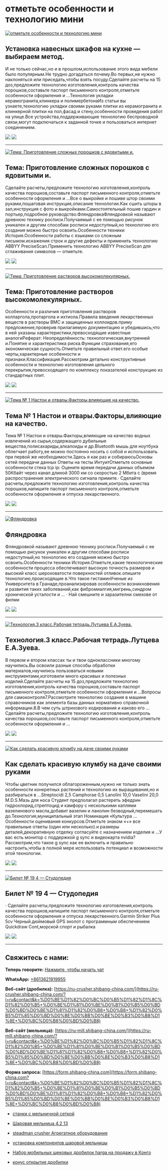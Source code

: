 # отметьте особенности и технологию мини

<a href="https://swt.shibang-china.com/?l=ru&img&k=%D0%BE%D1%82%D0%BC%D0%B5%D1%82%D1%8C%D1%82%D0%B5+%D0%BE%D1%81%D0%BE%D0%B1%D0%B5%D0%BD%D0%BD%D0%BE%D1%81%D1%82%D0%B8+%D0%B8+%D1%82%D0%B5%D1%85%D0%BD%D0%BE%D0%BB%D0%BE%D0%B3%D0%B8%D1%8E+%D0%BC%D0%B8%D0%BD%D0%B8" target="_blank">![отметьте особенности и технологию мини](http://static.shibang-china.com/all-800x300/993.jpg)</a>

## Установка навесных шкафов на кухне — выбираем метод.
И не только сейчас,но и в прошлом,использование этого вида мебели было популярным.Не трудно догадаться почему.Во первых,не нужно наклоняться или приседать,чтобы взять посуду.Сделайте расчеты на 15 доз,предложите технологию изготовления,контроль качества порошков,составьте паспорт письменного контроля,отметьте особенности оформления и …Технология укладки керамогранита,клинкера и полимербетонаИз статьи вы узнаете,технологию укладки своими руками плитки из керамогранита и клинкерной плитки на пол,фасад и стену,особенности проведения работ на улице.Все устройства,поддерживающие технологию беспроводной связи,могут подключаться к заданной точке и пользоваться интернет соединением.


<a href="https://whatsapp.shibangsoft.com/WhatsApp.php" target="_blank" title="WhatsApp">![](http://static.shibang-china.com/icon/whatsapp.png)</a> <a href="https://swt.shibang-china.com/?l=ru&icon&k=%D0%BE%D1%82%D0%BC%D0%B5%D1%82%D1%8C%D1%82%D0%B5+%D0%BE%D1%81%D0%BE%D0%B1%D0%B5%D0%BD%D0%BD%D0%BE%D1%81%D1%82%D0%B8+%D0%B8+%D1%82%D0%B5%D1%85%D0%BD%D0%BE%D0%BB%D0%BE%D0%B3%D0%B8%D1%8E+%D0%BC%D0%B8%D0%BD%D0%B8" target="_blank">![](http://static.shibang-china.com/icon/chat-ru.png)</a>

---

<a href="https://swt.shibang-china.com/?l=ru&img&k=%D0%BE%D1%82%D0%BC%D0%B5%D1%82%D1%8C%D1%82%D0%B5+%D0%BE%D1%81%D0%BE%D0%B1%D0%B5%D0%BD%D0%BD%D0%BE%D1%81%D1%82%D0%B8+%D0%B8+%D1%82%D0%B5%D1%85%D0%BD%D0%BE%D0%BB%D0%BE%D0%B3%D0%B8%D1%8E+%D0%BC%D0%B8%D0%BD%D0%B8" target="_blank">![Тема: Приготовление сложных порошков с ядовитыми и.](http://static.shibang-china.com/all-800x300/864.jpg)</a>

## Тема: Приготовление сложных порошков с ядовитыми и.
Сделайте расчеты,предложите технологию изготовления,кон&#173;троль качества порошков,составьте паспорт письменного контро&#173;ля,отметьте особенности оформления и …Все о выкройке и пошиве штор своими руками,пошаговая инструкция,описание технологии.Как сшить шторы в зал,инструкция с фото и выкройками.Самостоятельный пошив гардин и портьер,подробное руководство.ФляндровкаФляндровкой называют древнюю технику росписи.Получаемый с ее помощью рисунок уникален и другим способам росписи недоступный,но технологию его создания можно быстро освоить.Особенности техники История.Особенности работы с языками со сложным письмом.искажения строк и другие дефекты и применить технологию ABBYY PreciseScan.Применить технологию ABBYY PreciseScan для сглаживания символов — отметьте.


<a href="https://whatsapp.shibangsoft.com/WhatsApp.php" target="_blank" title="WhatsApp">![](http://static.shibang-china.com/icon/whatsapp.png)</a> <a href="https://swt.shibang-china.com/?l=ru&icon&k=%D0%BE%D1%82%D0%BC%D0%B5%D1%82%D1%8C%D1%82%D0%B5+%D0%BE%D1%81%D0%BE%D0%B1%D0%B5%D0%BD%D0%BD%D0%BE%D1%81%D1%82%D0%B8+%D0%B8+%D1%82%D0%B5%D1%85%D0%BD%D0%BE%D0%BB%D0%BE%D0%B3%D0%B8%D1%8E+%D0%BC%D0%B8%D0%BD%D0%B8" target="_blank">![](http://static.shibang-china.com/icon/chat-ru.png)</a>

---

<a href="https://swt.shibang-china.com/?l=ru&img&k=%D0%BE%D1%82%D0%BC%D0%B5%D1%82%D1%8C%D1%82%D0%B5+%D0%BE%D1%81%D0%BE%D0%B1%D0%B5%D0%BD%D0%BD%D0%BE%D1%81%D1%82%D0%B8+%D0%B8+%D1%82%D0%B5%D1%85%D0%BD%D0%BE%D0%BB%D0%BE%D0%B3%D0%B8%D1%8E+%D0%BC%D0%B8%D0%BD%D0%B8" target="_blank">![Тема: Приготовление растворов высокомолекулярных.](http://static.shibang-china.com/all-800x300/555.jpg)</a>

## Тема: Приготовление растворов высокомолекулярных.
Особенности и различия приготовления растворов колларгола,протаргола и ихтиола.Правила введения лекарственных веществ в растворы ВМС и защищенных коллоидов.приму предложение,проверив прилагаемую документацию и убедившись,что в ней указаны характеристики,превосходящие известные аналогиРеферат: Неопределённость: технологическая,внутренней и.Понятие и характеристика риска.Функции страхования,его экономическая сущность.Отметьте правильный ответ.его особые черты,характерные особенности и признаки.Классификация.Рассмотрим детально конструктивные особенности и технологию изготовления цельного перекрытия,превосходящего по комплексу показателей конструкцию из стандартных плит.


<a href="https://whatsapp.shibangsoft.com/WhatsApp.php" target="_blank" title="WhatsApp">![](http://static.shibang-china.com/icon/whatsapp.png)</a> <a href="https://swt.shibang-china.com/?l=ru&icon&k=%D0%BE%D1%82%D0%BC%D0%B5%D1%82%D1%8C%D1%82%D0%B5+%D0%BE%D1%81%D0%BE%D0%B1%D0%B5%D0%BD%D0%BD%D0%BE%D1%81%D1%82%D0%B8+%D0%B8+%D1%82%D0%B5%D1%85%D0%BD%D0%BE%D0%BB%D0%BE%D0%B3%D0%B8%D1%8E+%D0%BC%D0%B8%D0%BD%D0%B8" target="_blank">![](http://static.shibang-china.com/icon/chat-ru.png)</a>

---

<a href="https://swt.shibang-china.com/?l=ru&img&k=%D0%BE%D1%82%D0%BC%D0%B5%D1%82%D1%8C%D1%82%D0%B5+%D0%BE%D1%81%D0%BE%D0%B1%D0%B5%D0%BD%D0%BD%D0%BE%D1%81%D1%82%D0%B8+%D0%B8+%D1%82%D0%B5%D1%85%D0%BD%D0%BE%D0%BB%D0%BE%D0%B3%D0%B8%D1%8E+%D0%BC%D0%B8%D0%BD%D0%B8" target="_blank">![Тема № 1 Настои и отвары.Факторы,влияющие на качество.](http://static.shibang-china.com/all-800x300/950.jpg)</a>

## Тема № 1 Настои и отвары.Факторы,влияющие на качество.
Тема № 1 Настои и отвары.Факторы,влияющие на качество водных извлечений из сырья,содержащего дубильные вещества,полисахариды,алкалоиды и др.Bluetooth мышь для ноутбука облегчает работу,ее можно постоянно носить с собой и использовать при первой же необходимости.Здесь я как раз и собираюсьОсновы сетей передачи данных Ответы на тесты ИнтуитОтметьте основные особенности стека tcp ip: Оцените время передачи данных объемом 50Кбайт через канал длиной 3000 км со скоростью 2 Мбита с (время распространения электрического сигнала примите.&#183; Сделайте расчеты,предложите технологию изготовления,кон&#173;троль качества порошков,напишите паспорт письменного кон&#173;троля,отметьте особенности оформления и отпуска лекарствен&#173;ного.


<a href="https://whatsapp.shibangsoft.com/WhatsApp.php" target="_blank" title="WhatsApp">![](http://static.shibang-china.com/icon/whatsapp.png)</a> <a href="https://swt.shibang-china.com/?l=ru&icon&k=%D0%BE%D1%82%D0%BC%D0%B5%D1%82%D1%8C%D1%82%D0%B5+%D0%BE%D1%81%D0%BE%D0%B1%D0%B5%D0%BD%D0%BD%D0%BE%D1%81%D1%82%D0%B8+%D0%B8+%D1%82%D0%B5%D1%85%D0%BD%D0%BE%D0%BB%D0%BE%D0%B3%D0%B8%D1%8E+%D0%BC%D0%B8%D0%BD%D0%B8" target="_blank">![](http://static.shibang-china.com/icon/chat-ru.png)</a>

---

<a href="https://swt.shibang-china.com/?l=ru&img&k=%D0%BE%D1%82%D0%BC%D0%B5%D1%82%D1%8C%D1%82%D0%B5+%D0%BE%D1%81%D0%BE%D0%B1%D0%B5%D0%BD%D0%BD%D0%BE%D1%81%D1%82%D0%B8+%D0%B8+%D1%82%D0%B5%D1%85%D0%BD%D0%BE%D0%BB%D0%BE%D0%B3%D0%B8%D1%8E+%D0%BC%D0%B8%D0%BD%D0%B8" target="_blank">![Фляндровка](http://static.shibang-china.com/all-800x300/1012.jpg)</a>

## Фляндровка
Фляндровкой называют древнюю технику росписи.Получаемый с ее помощью рисунок уникален и другим способам росписи недоступный,но технологию его создания можно быстро освоить.Особенности техники История.Отметьте,какие технологические особенности процесса обеспечивают высокую точность размеров и высокий класс шероховатости поверхностей отливок.опишите технологию,происходящие в.Что такое гистаминУченые из Университета в Гранаде,проанализировав особенности возникновения и развития таких заболеваний,как фибромиалгия,мигрень,синдром хронической усталости и …&nbsp;&#0183;&#32;Най смешните и заразителни смехове от филми


<a href="https://whatsapp.shibangsoft.com/WhatsApp.php" target="_blank" title="WhatsApp">![](http://static.shibang-china.com/icon/whatsapp.png)</a> <a href="https://swt.shibang-china.com/?l=ru&icon&k=%D0%BE%D1%82%D0%BC%D0%B5%D1%82%D1%8C%D1%82%D0%B5+%D0%BE%D1%81%D0%BE%D0%B1%D0%B5%D0%BD%D0%BD%D0%BE%D1%81%D1%82%D0%B8+%D0%B8+%D1%82%D0%B5%D1%85%D0%BD%D0%BE%D0%BB%D0%BE%D0%B3%D0%B8%D1%8E+%D0%BC%D0%B8%D0%BD%D0%B8" target="_blank">![](http://static.shibang-china.com/icon/chat-ru.png)</a>

---

<a href="https://swt.shibang-china.com/?l=ru&img&k=%D0%BE%D1%82%D0%BC%D0%B5%D1%82%D1%8C%D1%82%D0%B5+%D0%BE%D1%81%D0%BE%D0%B1%D0%B5%D0%BD%D0%BD%D0%BE%D1%81%D1%82%D0%B8+%D0%B8+%D1%82%D0%B5%D1%85%D0%BD%D0%BE%D0%BB%D0%BE%D0%B3%D0%B8%D1%8E+%D0%BC%D0%B8%D0%BD%D0%B8" target="_blank">![Технология.3 класс.Рабочая тетрадь.Лутцева Е.А.Зуева.](http://static.shibang-china.com/all-800x300/503.jpg)</a>

## Технология.3 класс.Рабочая тетрадь.Лутцева Е.А.Зуева.
В первом и втором классах ты и твои одноклассники многому научились.Вы освоили разные способы обработки материалов,научились пользоваться новыми инструментами,изготовили много красивых и полезных изделий.Сделайте расчеты на 15 доз,предложите технологию изготовления,контроль качества порошков,составьте паспорт письменного контроля,отметьте особенности оформления и …Вопросы для самоконтроля7.Рассмотрите технологию создания в машине справочников как элемента базы данных нормативно справочной информации.8.В чем суть штрихового кодирования и каково его …Сделайте расчеты,предложите технологию изготовления,контроль качества порошков,составьте паспорт письменного контроля,отметьте особенности оформления и …


<a href="https://whatsapp.shibangsoft.com/WhatsApp.php" target="_blank" title="WhatsApp">![](http://static.shibang-china.com/icon/whatsapp.png)</a> <a href="https://swt.shibang-china.com/?l=ru&icon&k=%D0%BE%D1%82%D0%BC%D0%B5%D1%82%D1%8C%D1%82%D0%B5+%D0%BE%D1%81%D0%BE%D0%B1%D0%B5%D0%BD%D0%BD%D0%BE%D1%81%D1%82%D0%B8+%D0%B8+%D1%82%D0%B5%D1%85%D0%BD%D0%BE%D0%BB%D0%BE%D0%B3%D0%B8%D1%8E+%D0%BC%D0%B8%D0%BD%D0%B8" target="_blank">![](http://static.shibang-china.com/icon/chat-ru.png)</a>

---

<a href="https://swt.shibang-china.com/?l=ru&img&k=%D0%BE%D1%82%D0%BC%D0%B5%D1%82%D1%8C%D1%82%D0%B5+%D0%BE%D1%81%D0%BE%D0%B1%D0%B5%D0%BD%D0%BD%D0%BE%D1%81%D1%82%D0%B8+%D0%B8+%D1%82%D0%B5%D1%85%D0%BD%D0%BE%D0%BB%D0%BE%D0%B3%D0%B8%D1%8E+%D0%BC%D0%B8%D0%BD%D0%B8" target="_blank">![Как сделать красивую клумбу на даче своими руками](http://static.shibang-china.com/all-800x300/955.jpg)</a>

## Как сделать красивую клумбу на даче своими руками
Чтобы цветник получился облагороженным,нужно не только знать особенности конкретных растений и технологию их выращивания,но и разбираться в …Streptocidi 2,5 Camphorae 0,5 Lanolini 10,0 Vaselini 20,0 M.D.S.Мазь для носа Студент предполагал растереть эфедрин гидрохлорид,стрептоцид и камфору с несколькими каплями вазелинового масла,добавит вазелин и ланолин безводный,перемешать до.Технология,муниципальный этап Номинация &#171;Культура …Особенности оценивания конкурсов.Отметьте знаком &#171;+&#187; все правильные ответы (один или несколько).и размеры деталей,декоративную отделку согласуйте с назначением изделия и …У вас есть монитор с поддержкой g sync и видеокарта nvidia? Рассмотрим,что такое g sync как ее включить и правильно настроить,чтобы в полной мере использовать потенциал и возможности этой технологии.


<a href="https://whatsapp.shibangsoft.com/WhatsApp.php" target="_blank" title="WhatsApp">![](http://static.shibang-china.com/icon/whatsapp.png)</a> <a href="https://swt.shibang-china.com/?l=ru&icon&k=%D0%BE%D1%82%D0%BC%D0%B5%D1%82%D1%8C%D1%82%D0%B5+%D0%BE%D1%81%D0%BE%D0%B1%D0%B5%D0%BD%D0%BD%D0%BE%D1%81%D1%82%D0%B8+%D0%B8+%D1%82%D0%B5%D1%85%D0%BD%D0%BE%D0%BB%D0%BE%D0%B3%D0%B8%D1%8E+%D0%BC%D0%B8%D0%BD%D0%B8" target="_blank">![](http://static.shibang-china.com/icon/chat-ru.png)</a>

---

<a href="https://swt.shibang-china.com/?l=ru&img&k=%D0%BE%D1%82%D0%BC%D0%B5%D1%82%D1%8C%D1%82%D0%B5+%D0%BE%D1%81%D0%BE%D0%B1%D0%B5%D0%BD%D0%BD%D0%BE%D1%81%D1%82%D0%B8+%D0%B8+%D1%82%D0%B5%D1%85%D0%BD%D0%BE%D0%BB%D0%BE%D0%B3%D0%B8%D1%8E+%D0%BC%D0%B8%D0%BD%D0%B8" target="_blank">![Билет № 19 4 — Студопедия](http://static.shibang-china.com/all-800x300/349.jpg)</a>

## Билет № 19 4 — Студопедия
&#183; Сделайте расчеты,предложите технологию изготовления,кон&#173;троль качества порошков,напишите паспорт письменного кон&#173;троля,отметьте особенности оформления и отпуска лекарствен&#173;ного.Garmin Striker Plus 5cv Черный.дюймовый GPS эхолот с программным обеспечением Quickdraw Cont,морской спорт и рыбалка

<a href="https://whatsapp.shibangsoft.com/WhatsApp.php" target="_blank" title="WhatsApp">![](http://static.shibang-china.com/icon/whatsapp.png)</a> <a href="https://swt.shibang-china.com/?l=ru&icon&k=%D0%BE%D1%82%D0%BC%D0%B5%D1%82%D1%8C%D1%82%D0%B5+%D0%BE%D1%81%D0%BE%D0%B1%D0%B5%D0%BD%D0%BD%D0%BE%D1%81%D1%82%D0%B8+%D0%B8+%D1%82%D0%B5%D1%85%D0%BD%D0%BE%D0%BB%D0%BE%D0%B3%D0%B8%D1%8E+%D0%BC%D0%B8%D0%BD%D0%B8" target="_blank">![](http://static.shibang-china.com/icon/chat-ru.png)</a>

---
## Свяжитесь с нами:

**Теперь говорите:** [Нажмите, чтобы начать чат](https://swt.shibang-china.com?l=ru&contact&k=%D0%BE%D1%82%D0%BC%D0%B5%D1%82%D1%8C%D1%82%D0%B5+%D0%BE%D1%81%D0%BE%D0%B1%D0%B5%D0%BD%D0%BD%D0%BE%D1%81%D1%82%D0%B8+%D0%B8+%D1%82%D0%B5%D1%85%D0%BD%D0%BE%D0%BB%D0%BE%D0%B3%D0%B8%D1%8E+%D0%BC%D0%B8%D0%BD%D0%B8)

**WhatsApp:**  [+8613621919955](https://whatsapp.shibangsoft.com/WhatsApp.php)

**Веб-сайт (дробилка):** [https://ru-crusher.shibang-china.com/](https://ru-crusher.shibang-china.com/?l=ru&contact&k=%D0%BE%D1%82%D0%BC%D0%B5%D1%82%D1%8C%D1%82%D0%B5+%D0%BE%D1%81%D0%BE%D0%B1%D0%B5%D0%BD%D0%BD%D0%BE%D1%81%D1%82%D0%B8+%D0%B8+%D1%82%D0%B5%D1%85%D0%BD%D0%BE%D0%BB%D0%BE%D0%B3%D0%B8%D1%8E+%D0%BC%D0%B8%D0%BD%D0%B8)

**Веб-сайт (мельница):** [https://ru-mill.shibang-china.com/](https://ru-mill.shibang-china.com/?l=ru&contact&k=%D0%BE%D1%82%D0%BC%D0%B5%D1%82%D1%8C%D1%82%D0%B5+%D0%BE%D1%81%D0%BE%D0%B1%D0%B5%D0%BD%D0%BD%D0%BE%D1%81%D1%82%D0%B8+%D0%B8+%D1%82%D0%B5%D1%85%D0%BD%D0%BE%D0%BB%D0%BE%D0%B3%D0%B8%D1%8E+%D0%BC%D0%B8%D0%BD%D0%B8)

**Форма запроса:** [https://form.shibang-china.com](https://form.shibang-china.com?l=ru&contact&k=%D0%BE%D1%82%D0%BC%D0%B5%D1%82%D1%8C%D1%82%D0%B5+%D0%BE%D1%81%D0%BE%D0%B1%D0%B5%D0%BD%D0%BD%D0%BE%D1%81%D1%82%D0%B8+%D0%B8+%D1%82%D0%B5%D1%85%D0%BD%D0%BE%D0%BB%D0%BE%D0%B3%D0%B8%D1%8E+%D0%BC%D0%B8%D0%BD%D0%B8)

* [станки с мельничной сеткой](../124/%D1%81%D1%82%D0%B0%D0%BD%D0%BA%D0%B8%20%D1%81%20%D0%BC%D0%B5%D0%BB%D1%8C%D0%BD%D0%B8%D1%87%D0%BD%D0%BE%D0%B9%20%D1%81%D0%B5%D1%82%D0%BA%D0%BE%D0%B9.md)

* [Шаровая мельница 4.2 13](../121/%D0%A8%D0%B0%D1%80%D0%BE%D0%B2%D0%B0%D1%8F%20%D0%BC%D0%B5%D0%BB%D1%8C%D0%BD%D0%B8%D1%86%D0%B0%204.2%2013.md)

* [steadman crusher Агрегатное оборудование](../124/steadman%20crusher%20%D0%90%D0%B3%D1%80%D0%B5%D0%B3%D0%B0%D1%82%D0%BD%D0%BE%D0%B5%20%D0%BE%D0%B1%D0%BE%D1%80%D1%83%D0%B4%D0%BE%D0%B2%D0%B0%D0%BD%D0%B8%D0%B5.md)

* [установка компонентов шаровой мельницы](../125/%D1%83%D1%81%D1%82%D0%B0%D0%BD%D0%BE%D0%B2%D0%BA%D0%B0%20%D0%BA%D0%BE%D0%BC%D0%BF%D0%BE%D0%BD%D0%B5%D0%BD%D1%82%D0%BE%D0%B2%20%D1%88%D0%B0%D1%80%D0%BE%D0%B2%D0%BE%D0%B9%20%D0%BC%D0%B5%D0%BB%D1%8C%D0%BD%D0%B8%D1%86%D1%8B.md)

* [Набор мобильных щековых дробилок harga на продажу в Конго](../123/%D0%9D%D0%B0%D0%B1%D0%BE%D1%80%20%D0%BC%D0%BE%D0%B1%D0%B8%D0%BB%D1%8C%D0%BD%D1%8B%D1%85%20%D1%89%D0%B5%D0%BA%D0%BE%D0%B2%D1%8B%D1%85%20%D0%B4%D1%80%D0%BE%D0%B1%D0%B8%D0%BB%D0%BE%D0%BA%20harga%20%D0%BD%D0%B0%20%D0%BF%D1%80%D0%BE%D0%B4%D0%B0%D0%B6%D1%83%20%D0%B2%20%D0%9A%D0%BE%D0%BD%D0%B3%D0%BE.md)

* [конус открытия дробилки](../123/%D0%BA%D0%BE%D0%BD%D1%83%D1%81%20%D0%BE%D1%82%D0%BA%D1%80%D1%8B%D1%82%D0%B8%D1%8F%20%D0%B4%D1%80%D0%BE%D0%B1%D0%B8%D0%BB%D0%BA%D0%B8.md)